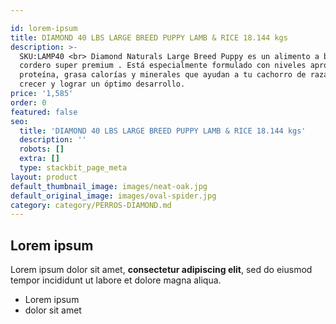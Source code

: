 ```yaml
--- 

id: lorem-ipsum
title: DIAMOND 40 LBS LARGE BREED PUPPY LAMB & RICE 18.144 kgs
description: >-
  SKU:LAMP40 <br> Diamond Naturals Large Breed Puppy es un alimento a base de
  cordero super premium . Está especialmente formulado con niveles apropiados de
  proteína, grasa calorías y minerales que ayudan a tu cachorro de raza grande a
  crecer y lograr un óptimo desarrollo.
price: '1,585'
order: 0
featured: false
seo:
  title: 'DIAMOND 40 LBS LARGE BREED PUPPY LAMB & RICE 18.144 kgs'
  description: ''
  robots: []
  extra: []
  type: stackbit_page_meta
layout: product
default_thumbnail_image: images/neat-oak.jpg
default_original_image: images/oval-spider.jpg
category: category/PERROS-DIAMOND.md
---
```

## Lorem ipsum

Lorem ipsum dolor sit amet, **consectetur adipiscing elit**, sed do eiusmod tempor incididunt ut labore et dolore magna aliqua.

- Lorem ipsum
- dolor sit amet
